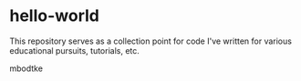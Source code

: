 # hello-world

This repository serves as a collection point for code I've written for various educational pursuits, tutorials, etc.

mbodtke
